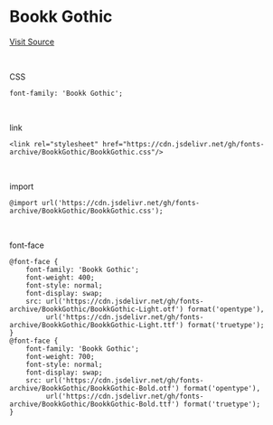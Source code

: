 # Bookk Gothic

[Visit Source](https://www.bookk.co.kr/bookkFonts#gd)

&nbsp;

CSS

```
font-family: 'Bookk Gothic';
```

&nbsp;

link

```
<link rel="stylesheet" href="https://cdn.jsdelivr.net/gh/fonts-archive/BookkGothic/BookkGothic.css"/>
```

&nbsp;

import

```
@import url('https://cdn.jsdelivr.net/gh/fonts-archive/BookkGothic/BookkGothic.css');
```

&nbsp;

font-face

```
@font-face {
    font-family: 'Bookk Gothic';
    font-weight: 400;
    font-style: normal;
    font-display: swap;
    src: url('https://cdn.jsdelivr.net/gh/fonts-archive/BookkGothic/BookkGothic-Light.otf') format('opentype'),
         url('https://cdn.jsdelivr.net/gh/fonts-archive/BookkGothic/BookkGothic-Light.ttf') format('truetype');
}
@font-face {
    font-family: 'Bookk Gothic';
    font-weight: 700;
    font-style: normal;
    font-display: swap;
    src: url('https://cdn.jsdelivr.net/gh/fonts-archive/BookkGothic/BookkGothic-Bold.otf') format('opentype'),
         url('https://cdn.jsdelivr.net/gh/fonts-archive/BookkGothic/BookkGothic-Bold.ttf') format('truetype');
}
```
